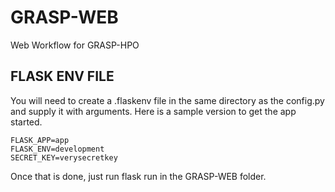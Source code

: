# GRASP-WEB
Web Workflow for GRASP-HPO

## FLASK ENV FILE
You will need to create a .flaskenv file in the same directory as the config.py and supply it with arguments.
Here is a sample version to get the app started.
```
FLASK_APP=app
FLASK_ENV=development
SECRET_KEY=verysecretkey
```
Once that is done, just run flask run in the GRASP-WEB folder.